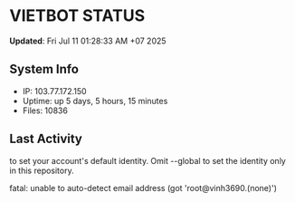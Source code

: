 # VIETBOT STATUS
**Updated**: Fri Jul 11 01:28:33 AM +07 2025

## System Info
- IP: 103.77.172.150
- Uptime: up 5 days, 5 hours, 15 minutes
- Files: 10836

## Last Activity

to set your account's default identity.
Omit --global to set the identity only in this repository.

fatal: unable to auto-detect email address (got 'root@vinh3690.(none)')
